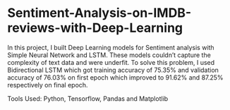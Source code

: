 # Sentiment-Analysis-on-IMDB-reviews-with-Deep-Learning
In this project, I built Deep Learning models for Sentiment analysis with Simple Neural Network and LSTM. These models couldn’t capture the complexity of text data and were underfit. To solve this problem, I used Bidirectional LSTM which got training accuracy of 75.35% and validation accuracy of 76.03% on first epoch which improved to 91.62% and 87.25% respectively on final epoch.

Tools Used: Python, Tensorflow, Pandas and Matplotlib
